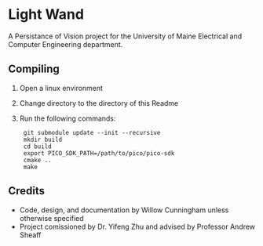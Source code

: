 # Light Wand

A Persistance of Vision project for the University of Maine Electrical and Computer Engineering department.

## Compiling

1. Open a linux environment
2. Change directory to the directory of this Readme
3. Run the following commands:

        git submodule update --init --recursive
        mkdir build
        cd build
	    export PICO_SDK_PATH=/path/to/pico/pico-sdk
        cmake ..
        make

## Credits

 - Code, design, and documentation by Willow Cunningham unless otherwise specified
 - Project comissioned by Dr. Yifeng Zhu and advised by Professor Andrew Sheaff